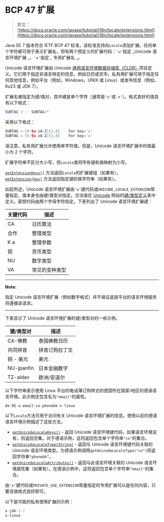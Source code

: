# BCP 47 扩展

> 原文： [https://docs.oracle.com/javase/tutorial/i18n/locale/extensions.html](https://docs.oracle.com/javase/tutorial/i18n/locale/extensions.html)

Java SE 7 版本符合 IETF BCP 47 标准，该标准支持向`Locale`添加扩展。任何单个字符都可用于表示扩展名，但有两个预定义的扩展代码：`'u'`指定 _Unicode 语言环境扩展 _，`'x'`指定 _ 专用扩展名 _。

Unicode 语言环境扩展由 Unicode [通用语言环境数据存储库（CLDR）](http://cldr.unicode.org/)项目定义。它们用于指定非语言特定的信息，例如日历或货币。私有用扩展可用于指定任何其他信息，例如平台（例如，Windows，UNIX 或 Linux）或发布信息（例如，6u23 或 JDK 7）。

扩展名被指定为键/值对，其中键是单个字符（通常是`'u'`或`'x'`）。格式良好的值具有以下格式：

```java
SUBTAG ('-' SUBTAG)*

```

采用以下格式：

```java
SUBTAG = [0-9a-zA-Z]{2,8}    For key='u'
SUBTAG = [0-9a-zA-Z]{1,8}    For key='x'

```

请注意，私有用扩展允许使用单字符值。但是，Unicode 语言环境扩展中的值最小为 2 个字符。

扩展字符串不区分大小写，但`Locale`类将所有键和值映射为小写。

[`getExtensionKeys()`](https://docs.oracle.com/javase/8/docs/api/java/util/Locale.html#getExtensionKeys--) 方法返回`Locale`的扩展键组（如果有）。 [`getExtension(key)`](https://docs.oracle.com/javase/8/docs/api/java/util/Locale.html#getExtension-char-) 方法返回指定键的值字符串（如果有）。

如前所述，Unicode 语言环境扩展由`'u'`键代码或`UNICODE_LOCALE_EXTENSION`常量指定。值本身也由键/类型对指定。合法值在 [Unicode](http://www.unicode.org) 网站的[键/类型定义](http://www.unicode.org/reports/tr35/#Key_Type_Definitions)表中定义。密钥代码由两个字母字符指定。下表列出了 Unicode 语言环境扩展键：

| 关键代码 | 描述 |
| --- | --- |
| CA | 日历算法 |
| 合作 | 整理类型 |
| K a | 整理参数 |
| 铜 | 货币类型 |
| NU | 数字类型 |
| VA | 常见的变种类型 |

* * *

**Note:** 

指定 Unicode 语言环境扩展（例如数字格式）并不保证底层平台的语言环境服务将遵循该请求。

* * *

下表显示了 Unicode 语言环境扩展的键/类型对的一些示例。

| 键/类型对 | 描述 |
| --- | --- |
| CA-佛教 | 泰国佛教日历 |
| 共同拼音 | 拼音订购拉丁文 |
| 铜 - 美元 | 美元 |
| NU-jpanfin | 日本金融数字 |
| TZ-aldav | 欧洲/安道尔 |

以下字符串表示使用 Linux 平台的电话簿订购样式的德国所在国家/地区的德语语言环境。此示例还包含名为`"email"`的属性。

```java
de-DE-u-email-co-phonebk-x-linux

```

以下`Locale`方法可用于访问有关 Unicode 语言环境扩展的信息。使用以前的德语语言环境示例描述了这些方法。

*   [`getUnicodeLocaleKeys()`](https://docs.oracle.com/javase/8/docs/api/java/util/Locale.html#getUnicodeLocaleKeys--) - 返回 Unicode 语言环境键代码，如果语言环境没有，则返回空集。对于德语示例，这将返回包含单个字符串`"co"`的集合。
*   [`getUnicodeLocaleType(String)`](https://docs.oracle.com/javase/8/docs/api/java/util/Locale.html#getUnicodeLocaleType-java.lang.String-) - 返回与 Unicode 语言环境键代码关联的 Unicode 语言环境类型。为德语示例调用`getUnicodeLocaleType("co")`将返回字符串`"phonebk"`。
*   [`getUnicodeLocaleAttributes()`](https://docs.oracle.com/javase/8/docs/api/java/util/Locale.html#getUnicodeLocaleAttributes--) - 返回与此语言环境关联的 Unicode 语言环境属性集（如果有）。在德语示例中，这将返回包含单个字符串`"email"`的集合。

由`'x'`键代码或`PRIVATE_USE_EXTENSION`常量指定的专用扩展可以是任何内容，只要该值格式良好即可。

以下是可能的私有使用扩展的示例：

```java
x-jdk-1-7
x-linux

```